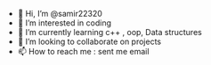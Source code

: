 - 👋 Hi, I’m @samir22320
- 👀 I’m interested in coding 
- 🌱 I’m currently learning c++ , oop, Data structures
- 💞️ I’m looking to collaborate on projects
- 📫 How to reach me :
sent me email

<!---
samir22320/samir22320 is a ✨ special ✨ repository because its `README.md` (this file) appears on your GitHub profile.
You can click the Preview link to take a look at your changes.
--->
